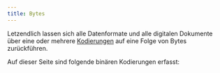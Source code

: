 ```yaml
---
title: Bytes
---
```


Letzendlich lassen sich alle Datenformate und alle digitalen Dokumente über
eine oder mehrere [Kodierungen](code) auf eine Folge von Bytes zurückführen. 

Auf dieser Seite sind folgende binären Kodierungen erfasst:

<list-formats base="bytes"/>
